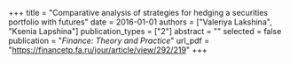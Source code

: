 +++
title = "Comparative analysis of strategies for hedging a securities portfolio with futures"
date = 2016-01-01
authors = ["Valeriya Lakshina", "Ksenia Lapshina"]
publication_types = ["2"]
abstract = ""
selected = false
publication = "*Finance: Theory and Practice*"
url_pdf = "https://financetp.fa.ru/jour/article/view/292/219"
+++

